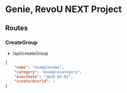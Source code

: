 # Genie, RevoU NEXT Project

## Routes

### CreateGroup

- /api/createGroup

```json
{
    "name": "examplename",
    "category": "examplecategory",
    "eventDate": "2024-03-02",
    "creatorUserId": 1
}
```
